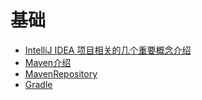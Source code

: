 # 基础

* [IntelliJ IDEA 项目相关的几个重要概念介绍](https://github.com/tianyaxiang/IntelliJ-IDEA-Tutorial/blob/master/project-composition-introduce.md)
* [Maven介绍](maven.md)
* [MavenRepository](http://mvnrepository.com/)
* [Gradle](http://www.infoq.com/cn/news/2011/04/xxb-maven-6-gradle)
